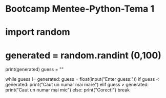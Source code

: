 # Bootcamp Mentee-Python-Tema 1

# import random
# generated = random.randint (0,100)
print(generated)
guess = ""

while guess != generated:
    guess = float(input("Enter guess:"))
    if guess < generated:
        print("Caut un numar mai mare")
    elif guess > generated:
        print("Caut un numar mai mic")
    else:
        print("Corect!")
        break
        

